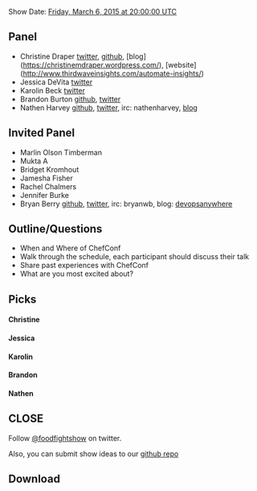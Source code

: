 Show Date:  [Friday, March 6, 2015 at 20:00:00 UTC](http://www.timeanddate.com/worldclock/fixedtime.html?msg=Food+Fight+Show+-+ChefConf+Preview&iso=20150306T15&p1=1928&ah=1)

Panel<a name="panel"></a>
-----
* Christine Draper [twitter](http://twitter.com/CristineDraper), [github](https://github.com/christinedraper), [blog] (https://christinemdraper.wordpress.com/), [website] (http://www.thirdwaveinsights.com/automate-insights/)
* Jessica DeVita [twitter](http://twitter.com/ubergeekgirl)
* Karolin Beck [twitter](http://twitter.com/karobeck)
* Brandon Burton [github](http://github.com/solarce), [twitter](https://twitter.com/solarce)
* Nathen Harvey [github](http://github.com/nathenharvey), [twitter](http://twitter.com/nathenharvey), irc: nathenharvey, [blog](http://nathenharvey.com)

Invited Panel
-----
* Marlin Olson Timberman
* Mukta A
* Bridget Kromhout
* Jamesha Fisher
* Rachel Chalmers
* Jennifer Burke
* Bryan Berry [github](http://github.com/bryanwb), [twitter](http://twitter.com/bryanwb), irc: bryanwb, blog: [devopsanywhere](http://devopsanywhere.blogspot.com)


Outline/Questions
-----------------

* When and Where of ChefConf
* Walk through the schedule, each participant should discuss their talk
* Share past experiences with ChefConf
* What are you most excited about?


Picks<a name="picks"></a>
-----

#### Christine

#### Jessica

#### Karolin

#### Brandon

#### Nathen  



CLOSE
-----

Follow [@foodfightshow](http://twitter.com/foodfightshow) on twitter.

Also, you can submit show ideas to our [github repo](https://github.com/foodfight/showz)



Download
--------

